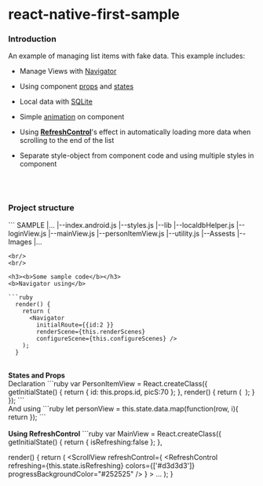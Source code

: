# react-native-first-sample

<h3><b>Introduction</b></h3>

An example of managing list items with fake data. This example includes:
- Manage Views with <a href='https://facebook.github.io/react-native/docs/navigation.html'>Navigator</a>

- Using component <a href='https://facebook.github.io/react-native/docs/props.html'>props</a> and <a href='https://facebook.github.io/react-native/docs/state.html'>states</a>

- Local data with <a href='https://github.com/andpor/react-native-sqlite-storage'>SQLite</a>

- Simple <a href='https://facebook.github.io/react-native/docs/animations.html'>animation<a/> on component

- Using <a href='https://facebook.github.io/react-native/docs/refreshcontrol.html'><b>RefreshControl</b></a>'s effect in automatically loading more data when scrolling to the end of the list

- Separate style-object from component code and using multiple styles in component

<br/>
<br/>

<h3><b>Project structure</b></h3>
```
SAMPLE
  |...
  |--index.android.js
  |--styles.js
  |--lib
      |--localdbHelper.js
      |--loginView.js
      |--mainView.js
      |--personItemView.js
      |--utility.js
  |--Assests
      |--Images
      	   |...
      
```
<br/>
<br/>

<h3><b>Some sample code</b></h3>
<b>Navigator using</b>

```ruby
  render() {
    return (
      <Navigator
        initialRoute={{id:2 }}
        renderScene={this.renderScenes}
        configureScene={this.configureScenes} />
    );
  }
```

<br/>
<b>States and Props</b><br/>
Declaration
```ruby
  var PersonItemView = React.createClass({
    getInitialState() {           
      return {
  	    id: this.props.id,
        picS:70
	    };
  	},
  	render() {
      return (
        <TouchableOpacity>
            <Image source={{uri: this.props.avatar}}  style={{width: this.state.picS}}/>
        </TouchableOpacity>
      );
    }
  });
```
<br/>
And using
```ruby
  let personView = this.state.data.map(function(row, i){
  	return <PersonItemView avatar={row.Avatar} />
  });
```

<br/>
<br/>
<b>Using RefreshControl</b>
```ruby
var MainView = React.createClass({
   getInitialState() {
       return {
           isRefreshing:false
       };
   },
   
   render() {
      return (
        <View style={styles.container}>
            <ScrollView
              refreshControl={
                <RefreshControl
                  refreshing={this.state.isRefreshing}
                  colors={['#d3d3d3']}
                  progressBackgroundColor="#252525"
                />
              }
            >
            ...
            </ScrollView>
        </View>
     );
  }
```
